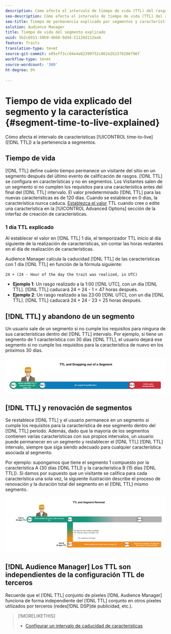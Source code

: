 ```yaml
---
description: Cómo afecta el intervalo de tiempo de vida (TTL) del rasgo a la pertenencia a segmentos.
seo-description: Cómo afecta el intervalo de tiempo de vida (TTL) del rasgo a la pertenencia a segmentos.
seo-title: Tiempo de permanencia explicado por segmentos y características
solution: Audience Manager
title: Tiempo de vida del segmento explicado
uuid: 5b2c6911-50b9-4b68-9dd4-21128d112eab
feature: Traits
translation-type: tm+mt
source-git-commit: e05eff3cc04e4a82399752c862e2b2370286f96f
workflow-type: tm+mt
source-wordcount: '369'
ht-degree: 0%

---
```



# Tiempo de vida explicado del segmento y la característica {#segment-time-to-live-explained}

Cómo afecta el intervalo de características [!UICONTROL time-to-live] ([!DNL TTL]) a la pertenencia a segmentos.

<!-- segment-ttl-explained.xml -->

## Tiempo de vida

[!DNL TTL] define cuánto tiempo permanece un visitante del sitio en un segmento después del último evento de calificación de rasgos. [!DNL TTL] se configura en características y no en segmentos. Los Visitantes salen de un segmento si no cumplen los requisitos para una característica antes del final del [!DNL TTL] intervalo. El valor predeterminado [!DNL TTL] para las nuevas características es de 120 días. Cuando se establece en 0 días, la característica nunca caduca. [Establezca el valor](../../features/traits/create-onboarded-rule-based-traits.md#set-expiration-interval) TTL cuando cree o edite una característica en la [!UICONTROL Advanced Options] sección de la interfaz de creación de características.

### 1 día TTL explicado

Al establecer el valor en [!DNL TTL] 1 día, el temporizador TTL inicio al día siguiente de la realización de características, sin contar las horas restantes en el día de realización de características.

Audience Manager calcula la caducidad [!DNL TTL] de las características con 1 día [!DNL TTL] en función de la fórmula siguiente:

`24 + (24 - Hour of the day the trait was realized, in UTC)`

* **Ejemplo 1**: Un rasgo realizado a la 1:00 [!DNL UTC], con un día [!DNL TTL]. [!DNL TTL] caducará 24 + 24 - 1 = 47 horas después.
* **Ejemplo 2**: Un rasgo realizado a las 23:00 [!DNL UTC], con un día [!DNL TTL]. [!DNL TTL] caducará 24 + 24 - 23 = 25 horas después.

## [!DNL TTL] y abandono de un segmento

Un usuario sale de un segmento si no cumple los requisitos para ninguna de sus características dentro del [!DNL TTL] intervalo. Por ejemplo, si tiene un segmento de 1 característica con 30 días [!DNL TTL], el usuario dejará ese segmento si no cumple los requisitos para la característica de nuevo en los próximos 30 días.

![](assets/ttl-explained.png)

## [!DNL TTL] y renovación de segmentos

Se restablece [!DNL TTL] y el usuario permanece en un segmento si cumple los requisitos para la característica de ese segmento dentro del [!DNL TTL] período. Además, dado que la mayoría de los segmentos contienen varias características con sus propios intervalos, un usuario puede permanecer en un segmento y restablecer el [!DNL TTL] [!DNL TTL] intervalo, siempre que siga siendo adecuado para cualquier característica asociada al segmento.

Por ejemplo: supongamos que tiene el segmento 1 compuesto por la característica A (30 días [!DNL TTL]) y la característica B (15 días [!DNL TTL]). Si damos por supuesto que un visitante se califica para cada característica una sola vez, la siguiente ilustración describe el proceso de renovación y la duración total del segmento en el [!DNL TTL] mismo segmento.

![](assets/ttl-renewal.png)

## [!DNL Audience Manager] Los TTL son independientes de la configuración TTL de terceros

Recuerde que el [!DNL TTL] conjunto de píxeles [!DNL Audience Manager] funciona de forma independiente del [!DNL TTL] conjunto en otros píxeles utilizados por terceros (redes[!DNL DSP]de publicidad, etc.).

>[!MORELIKETHIS]
>
>* [Configurar un intervalo de caducidad de características](../../features/traits/create-onboarded-rule-based-traits.md#set-expiration-interval)

